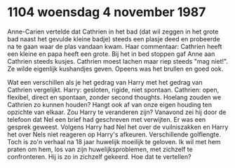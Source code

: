# 1104 woensdag 4 november 1987
Anne-Carien vertelde dat Cathrien in het bad (dat wil zeggen in het grote bad naast het gevulde kleine badje) steeds een plasje deed en probeerde na te gaan waar de plas vandaan kwam. Haar commentaar: Cathrien heeft een kleine en papa heeft een grote. Bij het in bed stoppen gaf Anne aan Cathrien steeds kusjes. Cathrien moest lachen maar riep steeds "mag niet!". Ze wilde eigenlijk kushandjes geven. Opeens was het brullen en goed ook.
  
Wat een verschillen als je het gedrag van Harry met het gedrag van Cathrien vergelijkt. Harry: gesloten, rigide, niet spontaan. Cathrien: open, flexibel, direct en spontaan, zonder second thoughts. Hoelang zouden we Cathrien zo kunnen houden? Hangt ook af van onze eigen houding ten opzichte van elkaar.
Zou Harry te veranderen zijn? Vanavond zei hij door de telefoon dat Nel een brief had geschreven met verwijten. Er was een gesprek geweest. Volgens Harry had Nel het over de vuilniszakken en Harry het over Nels niet reageren op Harry's afkeuren. Verschillende golflengte. Toch is zo'n verhaal na 18 jaar huwelijk moeilijk te geloven. Ik wil met hem praten om hem, los van zijn huwelijksproblemen, met zichzelf te confronteren. Hij is zo in zichzelf gekeerd. Hoe dat te vertellen? 